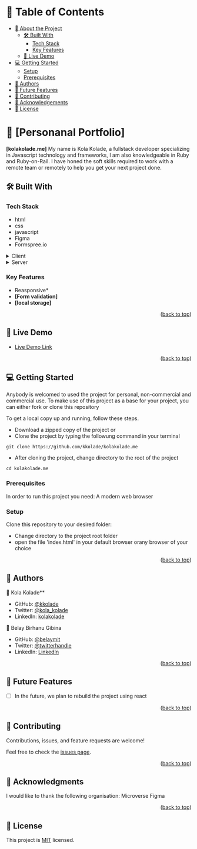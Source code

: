 
# 📗 Table of Contents

- [📖 About the Project](#about-project)
  - [🛠 Built With](#built-with)
    - [Tech Stack](#tech-stack)
    - [Key Features](#key-features)
  - [🚀 Live Demo](#live-demo)
- [💻 Getting Started](#getting-started)
  - [Setup](#setup)
  - [Prerequisites](#prerequisites)
- [👥 Authors](#authors)
- [🔭 Future Features](#future-features)
- [🤝 Contributing](#contributing)
- [🙏 Acknowledgements](#acknowledgements)
- [📝 License](#license)

<!-- PROJECT DESCRIPTION -->

# 📖 [Personanal Portfolio] <a name="my portfolio"></a>

**[kolakolade.me]** My name is Kola Kolade, a fullstack developer specializing in Javascript technology and frameworks, I am also knowledgeable in Ruby and Ruby-on-Rail.
I have honed the soft skills required to work with a remote team or remotely to help you get your next project done.

## 🛠 Built With <a name="built-with"></a>

### Tech Stack <a name="tech-stack"></a>

- html
- css
- javascript
- Figma
- Formspree.io
<details>
  <summary>Client</summary>
  <ul>
    <li>HTML</li>
  </ul>
  <ul>
    <li>CSS</li>
  </ul>
  <ul>
    <li>JavaScript</li>
  </ul>
  <ul>
    <li><a href="https://figma.com/">Figma</a></li>
  </ul>
</details>

<details>
  <summary>Server</summary>
  <ul>
     <li><a href="https://formspree.io/">Formspree</a></li>
  </ul>
</details>

<!-- Features -->

### Key Features <a name="key-features"></a>

- Reasponsive*
- **[Form validation]**
- **[local storage]**

<p align="right">(<a href="#readme-top">back to top</a>)</p>

<!-- LIVE DEMO -->

## 🚀 Live Demo <a name="live-demo"></a>


- [Live Demo Link](github.io/kkolade)

<p align="right">(<a href="#readme-top">back to top</a>)</p>

<!-- GETTING STARTED -->

## 💻 Getting Started <a name="getting-started"></a>

Anybody is welcomed to used the project for personal, non-commercial and commercial use. To make use of this project as a base for your project, you can either fork or clone this repository

To get a local copy up and running, follow these steps.

- Download a zipped copy of the project or
-  Clone the project by typing the followung command in your terminal
```
git clone https://github.com/kkolade/kolakolade.me
```
- After cloning the project, change directory to the root of the project
```
cd kolakolade.me
```

### Prerequisites

In order to run this project you need:
A modern web browser

### Setup

Clone this repository to your desired folder:
- Change directory to the project root folder
- open the file 'index.html' in your default browser orany browser of your choice


<p align="right">(<a href="#readme-top">back to top</a>)</p>

<!-- AUTHORS -->

## 👥 Authors <a name="authors"></a>


👤 Kola Kolade**

- GitHub: [@kkolade](https://github.com/kkolade)
- Twitter: [@kola_kolade](https://twitter.com/kola_kolade)
- LinkedIn: [kolakolade](https://www.linkedin.com/in/kolakolade/)

👤 Belay Birhanu Gibina

- GitHub: [@belaymit](https://github.com/belaymit)
- Twitter: [@twitterhandle](https://twitter.com/twitterhandle)
- LinkedIn: [LinkedIn](https://linkedin.com/in/linkedinhandle)

<p align="right">(<a href="#readme-top">back to top</a>)</p>

<!-- FUTURE FEATURES -->

## 🔭 Future Features <a name="future-features"></a>



- [ ] In the future, we plan to rebuild the project using react

<p align="right">(<a href="#readme-top">back to top</a>)</p>

<!-- CONTRIBUTING -->

## 🤝 Contributing <a name="contributing"></a>

Contributions, issues, and feature requests are welcome!

Feel free to check the [issues page](https://github.com/kkolade/kolakolade.me/issues).


<p align="right">(<a href="#readme-top">back to top</a>)</p>

<!-- ACKNOWLEDGEMENTS -->

## 🙏 Acknowledgments <a name="acknowledgements"></a>


I would like to thank the following organisation:
Microverse
Figma

<p align="right">(<a href="#readme-top">back to top</a>)</p>

<!-- FAQ (optional) -->

<!-- LICENSE -->

## 📝 License <a name="license"></a>

This project is [MIT](./LICENSE) licensed.